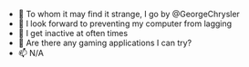 - 👋 To whom it may find it strange, I go by @GeorgeChrysler
- 👀 I look forward to preventing my computer from lagging
- 🌱 I get inactive at often times
- 💞️ Are there any gaming applications I can try?
- 📫 N/A

<!---
GeorgeChrysler/GeorgeChrysler is a ✨ special ✨ repository because its `README.md` (this file) appears on your GitHub profile.
You can click the Preview link to take a look at your changes.
--->
